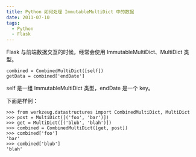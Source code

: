 ```yaml
---
title: Python 如何处理 ImmutableMultiDict 中的数据
date: 2011-07-10
tags: 
  - Python
  - Flask
---
```


Flask 与前端数据交互的时候，经常会使用 ImmutableMultiDict、MultiDict 类型。

```
combined = CombinedMultiDict([self])
getData = combined['endDate']
```

<!--more-->

self 是一组 ImmutableMultiDict 类型，endDate 是一个 key。

下面是样例：

```
>>> from werkzeug.datastructures import CombinedMultiDict, MultiDict
>>> post = MultiDict([('foo', 'bar')])
>>> get = MultiDict([('blub', 'blah')])
>>> combined = CombinedMultiDict([get, post])
>>> combined['foo']
'bar'
>>> combined['blub']
'blah'
```
